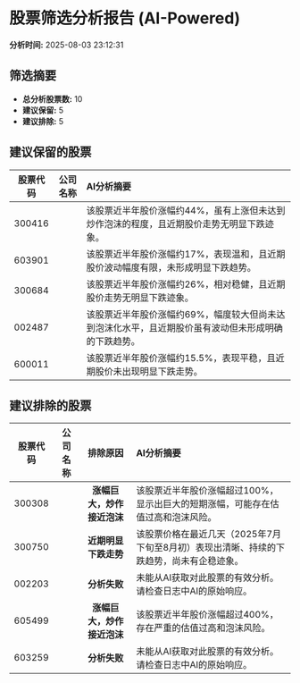 # 股票筛选分析报告 (AI-Powered)

**分析时间:** 2025-08-03 23:12:31

## 筛选摘要

- **总分析股票数:** 10
- **建议保留:** 5
- **建议排除:** 5

## 建议保留的股票

| 股票代码 | 公司名称 | AI分析摘要 |
|:---:|:---:|:---|
| 300416 |  | 该股票近半年股价涨幅约44%，虽有上涨但未达到炒作泡沫的程度，且近期股价走势无明显下跌迹象。 |
| 603901 |  | 该股票近半年股价涨幅约17%，表现温和，且近期股价波动幅度有限，未形成明显下跌趋势。 |
| 300684 |  | 该股票近半年股价涨幅约26%，相对稳健，且近期股价走势无明显下跌迹象。 |
| 002487 |  | 该股票近半年股价涨幅约69%，幅度较大但尚未达到泡沫化水平，且近期股价虽有波动但未形成明确的下跌趋势。 |
| 600011 |  | 该股票近半年股价涨幅约15.5%，表现平稳，且近期股价未出现明显下跌走势。 |

## 建议排除的股票

| 股票代码 | 公司名称 | 排除原因 | AI分析摘要 |
|:---:|:---:|:---:|:---|
| 300308 |  | **涨幅巨大，炒作接近泡沫** | 该股票近半年股价涨幅超过100%，显示出巨大的短期涨幅，可能存在估值过高和泡沫风险。 |
| 300750 |  | **近期明显下跌走势** | 该股票价格在最近几天（2025年7月下旬至8月初）表现出清晰、持续的下跌趋势，尚未有企稳迹象。 |
| 002203 |  | **分析失败** | 未能从AI获取对此股票的有效分析。请检查日志中AI的原始响应。 |
| 605499 |  | **涨幅巨大，炒作接近泡沫** | 该股票近半年股价涨幅超过400%，存在严重的估值过高和泡沫风险。 |
| 603259 |  | **分析失败** | 未能从AI获取对此股票的有效分析。请检查日志中AI的原始响应。 |
